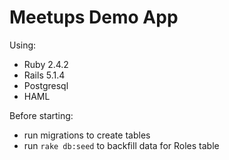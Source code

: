 # Meetups Demo App

Using:
- Ruby 2.4.2
- Rails 5.1.4
- Postgresql
- HAML

Before starting:
- run migrations to create tables
- run `rake db:seed` to backfill data for Roles table
